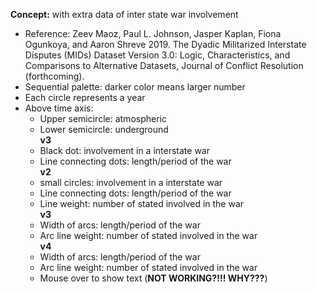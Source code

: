 **Concept:** with extra data of inter state war involvement
  * Reference: Zeev Maoz, Paul L. Johnson, Jasper Kaplan, Fiona Ogunkoya, and Aaron Shreve 2019. The Dyadic Militarized Interstate Disputes (MIDs) Dataset Version 3.0: Logic, Characteristics, and Comparisons to Alternative Datasets, Journal of Conflict Resolution (forthcoming).
  * Sequential palette: darker color means larger number
  * Each circle represents a year
  * Above time axis:
    * Upper semicircle: atmospheric
    * Lower semicircle: underground  
    **v3**  
    * Black dot: involvement in a interstate war
    * Line connecting dots: length/period of the war  
    **v2**  
    * small circles: involvement in a interstate war
    * Line connecting dots: length/period of the war
    * Line weight: number of stated involved in the war  
    **v3**  
    * Width of arcs: length/period of the war
    * Arc line weight: number of stated involved in the war  
    **v4**  
    * Width of arcs: length/period of the war
    * Arc line weight: number of stated involved in the war
    * Mouse over to show text (**NOT WORKING?!!! WHY???**)
